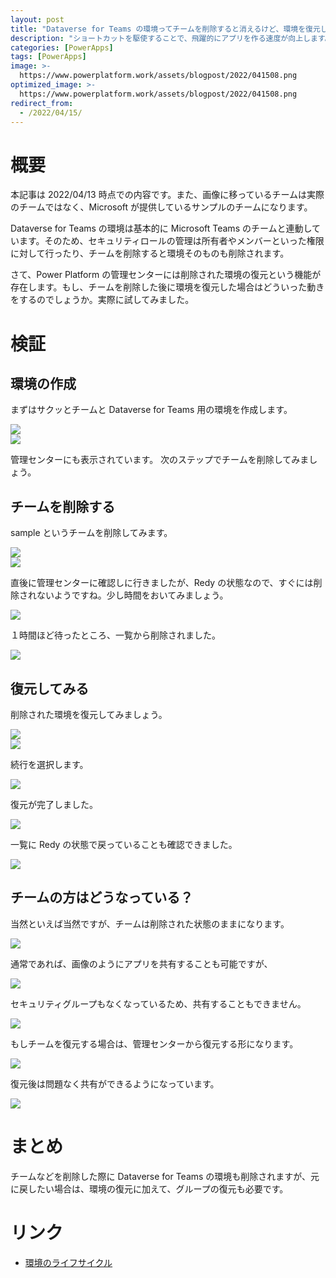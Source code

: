 ```yaml
---
layout: post
title: "Dataverse for Teams の環境ってチームを削除すると消えるけど、環境を復元したらチームってどうなるの？"
description: "ショートカットを駆使することで、飛躍的にアプリを作る速度が向上します。"
categories: [PowerApps]
tags: [PowerApps]
image: >-
  https://www.powerplatform.work/assets/blogpost/2022/041508.png
optimized_image: >-
  https://www.powerplatform.work/assets/blogpost/2022/041508.png
redirect_from:
  - /2022/04/15/
---
```



#  概要

本記事は 2022/04/13 時点での内容です。また、画像に移っているチームは実際のチームではなく、Microsoft が提供しているサンプルのチームになります。

Dataverse for Teams の環境は基本的に Microsoft Teams のチームと連動しています。そのため、セキュリティロールの管理は所有者やメンバーといった権限に対して行ったり、チームを削除すると環境そのものも削除されます。

さて、Power Platform の管理センターには削除された環境の復元という機能が存在します。もし、チームを削除した後に環境を復元した場合はどういった動きをするのでしょうか。実際に試してみました。

# 検証

## 環境の作成

まずはサクッとチームと Dataverse for Teams 用の環境を作成します。

<img src="/assets/blogpost/2022/041501.png"/><br/>
<img src="/assets/blogpost/2022/041502.png"/><br/>

管理センターにも表示されています。
次のステップでチームを削除してみましょう。

## チームを削除する

sample というチームを削除してみます。

<img src="/assets/blogpost/2022/041503.png"/><br/>
<img src="/assets/blogpost/2022/041504.png"/><br/>

直後に管理センターに確認しに行きましたが、Redy の状態なので、すぐには削除されないようですね。少し時間をおいてみましょう。

<img src="/assets/blogpost/2022/041505.png"/><br/>

１時間ほど待ったところ、一覧から削除されました。

<img src="/assets/blogpost/2022/041506.png"/><br/>

## 復元してみる

削除された環境を復元してみましょう。

<img src="/assets/blogpost/2022/041507.png"/><br/>
<img src="/assets/blogpost/2022/041508.png"/><br/>

続行を選択します。

<img src="/assets/blogpost/2022/041509.png"/><br/>

復元が完了しました。

<img src="/assets/blogpost/2022/04110.png"/><br/>

一覧に Redy の状態で戻っていることも確認できました。

<img src="/assets/blogpost/2022/04111.png"/><br/>

## チームの方はどうなっている？

当然といえば当然ですが、チームは削除された状態のままになります。

<img src="/assets/blogpost/2022/04112.png"/><br/>

通常であれば、画像のようにアプリを共有することも可能ですが、

<img src="/assets/blogpost/2022/04113.png"/><br/>

セキュリティグループもなくなっているため、共有することもできません。

<img src="/assets/blogpost/2022/04114.png"/><br/>

もしチームを復元する場合は、管理センターから復元する形になります。

<img src="/assets/blogpost/2022/04115.png"/><br/>

復元後は問題なく共有ができるようになっています。

<img src="/assets/blogpost/2022/04116.png"/><br/>

# まとめ

チームなどを削除した際に Dataverse for Teams の環境も削除されますが、元に戻したい場合は、環境の復元に加えて、グループの復元も必要です。


# リンク

- [環境のライフサイクル](https://docs.microsoft.com/ja-jp/power-platform/admin/about-teams-environment#environment-lifecycle)
